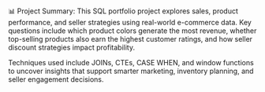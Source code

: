 📊 Project Summary:
This SQL portfolio project explores sales, product performance, and seller strategies using real-world e-commerce data. 
Key questions include which product colors generate the most revenue, whether top-selling products also earn the highest 
customer ratings, and how seller discount strategies impact profitability.

Techniques used include JOINs, CTEs, CASE WHEN, and window functions to uncover insights that support smarter marketing, 
inventory planning, and seller engagement decisions.
